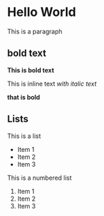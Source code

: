# Hello World

This is a paragraph

## **bold text**

**This is bold text**

This is inline text _with italic text_

**that is bold**

## Lists

This is a list

- Item 1
- Item 2
- Item 3

This is a numbered list

1. Item 1
2. Item 2
3. Item 3
